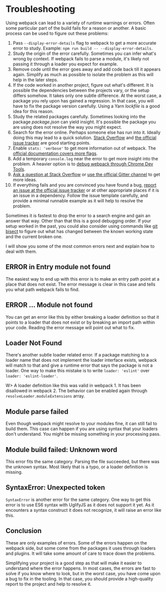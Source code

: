 # Troubleshooting

Using webpack can lead to a variety of runtime warnings or errors. Often some particular part of the build fails for a reason or another. A basic process can be used to figure out these problems:

1. Pass `--display-error-details` flag to webpack to get a more accurate error to study. Example: `npm run build -- --display-error-details`.
2. Study the origin of the error carefully. Sometimes you can infer what's wrong by context. If webpack fails to parse a module, it's likely not passing it through a loader you expect for example.
3. Remove code until the error goes away and add code back till it appears again. Simplify as much as possible to isolate the problem as this will help in the later steps.
4. If the code worked in another project, figure out what's different. It is possible the dependencies between the projects vary, or the setup differs somehow. It takes only one subtle difference. At the worst case, a package you rely upon has gained a regression. In that case, you will have to fix the package version carefully. Using a Yarn *lockfile* is a good idea for this reason.
5. Study the related packages carefully. Sometimes looking into the package *package.json* can yield insight. It's possible the package you are using does not resolve the way you might expect.
6. Search for the error online. Perhaps someone else has run into it. Ideally doing this may lead to a quick solution. [Stack Overflow](https://stackoverflow.com/questions/tagged/webpack) and [the official issue tracker](https://github.com/webpack/webpack/issues) are good starting points.
7. Enable `stats: 'verbose'` to get more information out of webpack. The [official documentation covers more flags](https://webpack.js.org/configuration/stats/).
8. Add a temporary `console.log` near the error to get more insight into the problem. A heavier option is to [debug webpack through Chrome Dev Tools](https://medium.com/webpack/webpack-bits-learn-and-debug-webpack-with-chrome-dev-tools-da1c5b19554).
9. [Ask a question at Stack Overflow](https://stackoverflow.com/questions/tagged/webpack) or [use the official Gitter channel](https://gitter.im/webpack/webpack) to get more ideas.
10. If everything fails and you are convinced you have found a bug, [report an issue at the official issue tracker](https://github.com/webpack/webpack/issues) or at other appropriate places if it is an issue in a dependency. Follow the issue template carefully, and provide a minimal runnable example as it will help to resolve the problem.

Sometimes it is fastest to drop the error to a search engine and gain an answer that way. Other than that this is a good debugging order. If your setup worked in the past, you could also consider using commands like [git bisect](https://git-scm.com/docs/git-bisect) to figure out what has changed between the known working state and the current broken one.

I will show you some of the most common errors next and explain how to deal with them.

## ERROR in Entry module not found

The easiest way to end up with this error is to make an entry path point at a place that does not exist. The error message is clear in this case and tells you what path webpack fails to find.

## ERROR ... Module not found

You can get an error like this by either breaking a loader definition so that it points to a loader that does not exist or by breaking an import path within your code. Reading the error message will point out what to fix.

## Loader Not Found

There's another subtle loader related error. If a package matching to a loader name that does not implement the loader interface exists, webpack will match to that and give a runtime error that says the package is not a loader. One way to make this mistake is to write `loader: 'eslint'` over `loader: 'eslint-loader'`.

W> A loader definition like this was valid in webpack 1. It has been disallowed in webpack 2. The behavior can be enabled again through `resolveLoader.moduleExtensions` array.

## Module parse failed

Even though webpack might resolve to your modules fine, it can still fail to build them. This case can happen if you are using syntax that your loaders don't understand. You might be missing something in your processing pass.

## Module build failed: Unknown word

This error fits the same category. Parsing the file succeeded, but there was the unknown syntax. Most likely that is a typo, or a loader definition is missing.

## SyntaxError: Unexpected token

`SyntaxError` is another error for the same category. One way to get this error is to use ES6 syntax with UglifyJS as it does not support it yet. As it encounters a syntax construct it does not recognize, it will raise an error like this.

## Conclusion

These are only examples of errors. Some of the errors happen on the webpack side, but some come from the packages it uses through loaders and plugins. It will take some amount of care to trace down the problems.

Simplifying your project is a good step as that will make it easier to understand where the error happens. In most cases, the errors are fast to solve if you know where to look, but in the worst case, you have come upon a bug to fix in the tooling. In that case, you should provide a high-quality report to the project and help to resolve it.
